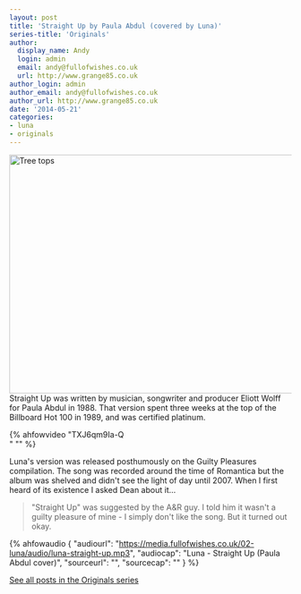 ```yaml
---
layout: post
title: 'Straight Up by Paula Abdul (covered by Luna)'
series-title: 'Originals'
author:
  display_name: Andy
  login: admin
  email: andy@fullofwishes.co.uk
  url: http://www.grange85.co.uk
author_login: admin
author_email: andy@fullofwishes.co.uk
author_url: http://www.grange85.co.uk
date: '2014-05-21'
categories:
- luna
- originals
---
```

<p><a href="https://www.flickr.com/photos/ben_salter/4484207684" title="Tree tops by Ben Salter, on Flickr"><img class="aligncenter" src="https://farm5.staticflickr.com/4021/4484207684_4420a6d41b_z.jpg" width="640" height="427" alt="Tree tops"></a><br />
Straight Up was written by musician, songwriter and producer Eliott Wolff for Paula Abdul in 1988. That version spent three weeks at the top of the Billboard Hot 100 in 1989, and was certified platinum.<br />

{% ahfowvideo "TXJ6qm9Ia-Q<br />" "" %}

Luna's version was released posthumously on the Guilty Pleasures compilation. The song was recorded around the time of Romantica but the album was shelved and didn't see the light of day until 2007. When I first heard of its existence I asked Dean about it...</p>
<blockquote><p>"Straight Up" was suggested by the A&R guy. I told him it wasn't a guilty pleasure of mine - I simply don't like the song. But it turned out okay.</p></blockquote>

 {% ahfowaudio {
  "audiourl": "https://media.fullofwishes.co.uk/02-luna/audio/luna-straight-up.mp3",
  "audiocap": "Luna - Straight Up (Paula Abdul cover)",
  "sourceurl": "",
  "sourcecap": ""
  } %}

<p><a href="/category/originals/" title="List: Originals">See all posts in the Originals series</a></p>
